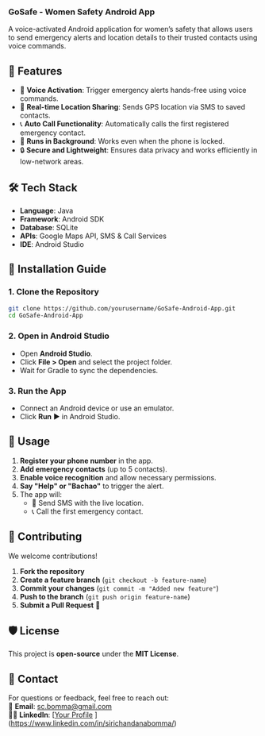 ### **GoSafe - Women Safety Android App**  
A voice-activated Android application for women’s safety that allows users to send emergency alerts and location details to their trusted contacts using voice commands.

## **📌 Features**
- 📢 **Voice Activation**: Trigger emergency alerts hands-free using voice commands.
- 📍 **Real-time Location Sharing**: Sends GPS location via SMS to saved contacts.
- 📞 **Auto Call Functionality**: Automatically calls the first registered emergency contact.
- 🛑 **Runs in Background**: Works even when the phone is locked.
- 🔒 **Secure and Lightweight**: Ensures data privacy and works efficiently in low-network areas.


## **🛠 Tech Stack**
- **Language**: Java  
- **Framework**: Android SDK  
- **Database**: SQLite  
- **APIs**: Google Maps API, SMS & Call Services  
- **IDE**: Android Studio  

## **🚀 Installation Guide**
### **1. Clone the Repository**
```sh
git clone https://github.com/yourusername/GoSafe-Android-App.git
cd GoSafe-Android-App
```

### **2. Open in Android Studio**
- Open **Android Studio**.
- Click **File > Open** and select the project folder.
- Wait for Gradle to sync the dependencies.

### **3. Run the App**
- Connect an Android device or use an emulator.
- Click **Run** ▶️ in Android Studio.

## **🔧 Usage**
1. **Register your phone number** in the app.
2. **Add emergency contacts** (up to 5 contacts).
3. **Enable voice recognition** and allow necessary permissions.
4. **Say "Help" or "Bachao"** to trigger the alert.
5. The app will:
   - 📍 Send SMS with the live location.
   - 📞 Call the first emergency contact.

## **🤝 Contributing**
We welcome contributions!  
1. **Fork the repository**  
2. **Create a feature branch** (`git checkout -b feature-name`)  
3. **Commit your changes** (`git commit -m "Added new feature"`)  
4. **Push to the branch** (`git push origin feature-name`)  
5. **Submit a Pull Request** 🎉  


## **🛡️ License**
This project is **open-source** under the **MIT License**.

## **📩 Contact**
For questions or feedback, feel free to reach out:  
📧 **Email**: sc.bomma@gmail.com  
👩‍💻 **LinkedIn**: [[Your Profile](https://linkedin.com/in/yourprofile)  ](https://www.linkedin.com/in/sirichandanabomma/)
